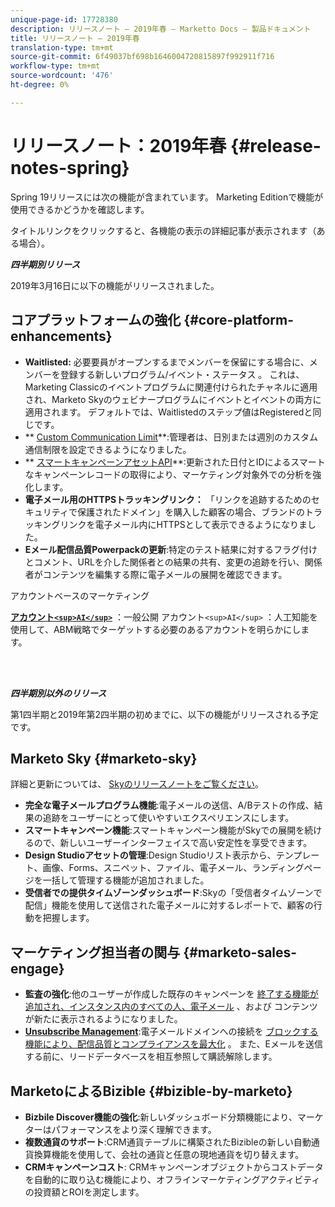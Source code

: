 ```yaml
---
unique-page-id: 17728380
description: リリースノート — 2019年春 — Marketto Docs — 製品ドキュメント
title: リリースノート — 2019年春
translation-type: tm+mt
source-git-commit: 6f49037bf698b1646004720815897f992911f716
workflow-type: tm+mt
source-wordcount: '476'
ht-degree: 0%

---
```



# リリースノート：2019年春 {#release-notes-spring}

Spring 19リリースには次の機能が含まれています。 Marketing Editionで機能が使用できるかどうかを確認します。

タイトルリンクをクリックすると、各機能の表示の詳細記事が表示されます（ある場合）。

***四半期別リリース***

2019年3月16日に以下の機能がリリースされました。

## コアプラットフォームの強化 {#core-platform-enhancements}

* **Waitlisted:** 必要要員がオープンするまでメンバーを保留にする場合に、メンバーを登録する新しいプログラム/イベント・ステータス [](../../product-docs/core-marketo-concepts/smart-campaigns/program-flow-actions/change-program-status.md) 。 これは、Marketing Classicのイベントプログラムに関連付けられたチャネルに適用され、Marketo Skyのウェビナープログラムにイベントとイベントの両方に適用されます。 デフォルトでは、Waitlistedのステップ値はRegisteredと同じです。
* ** [Custom Communication Limit](../../product-docs/administration/email-setup/enable-communication-limits.md)**:管理者は、日別または週別のカスタム通信制限を設定できるようになりました。
* ** [スマートキャンペーンアセットAPI](http://developers.marketo.com/rest-api/assets/campaigns/)**:更新された日付とIDによるスマートなキャンペーンレコードの取得により、マーケティング対象外での分析を強化します。
* **電子メール用のHTTPSトラッキングリンク：** 「リンクを追跡するためのセキュリティで保護されたドメイン」を購入した顧客の場合、ブランドのトラッキングリンクを電子メール内にHTTPSとして表示できるようになりました。
* **Eメール配信品質Powerpackの更新**:特定のテスト結果に対するフラグ付けとコメント、URLを介した関係者との結果の共有、変更の追跡を行い、関係者がコンテンツを編集する際に電子メールの展開を確認できます。

アカウントベースのマーケティング

**[アカウント`<sup>AI</sup>`](../../product-docs/account-based-marketing/account-profiling/account-profiling-ranking-and-tuning.md)** ：一般公開 アカウント`<sup>AI</sup>` ：人工知能を使用して、ABM戦略でターゲットする必要のあるアカウントを明らかにします。

<br> 

***四半期別以外のリリース***

第1四半期と2019年第2四半期の初めまでに、以下の機能がリリースされる予定です。

## Marketo Sky {#marketo-sky}

詳細と更新については、 [Skyのリリースノートをご覧ください](https://help.marketo.com/hc/en-us/articles/360015760534-Q1-Releases)。

* **完全な電子メールプログラム機能**:電子メールの送信、A/Bテストの作成、結果の追跡をユーザーにとって使いやすいエクスペリエンスにします。
* **スマートキャンペーン機能**:スマートキャンペーン機能がSkyでの展開を続けるので、新しいユーザーインターフェイスで高い安定性を享受できます。
* **Design Studioアセットの管理**:Design Studioリスト表示から、テンプレート、画像、Forms、スニペット、ファイル、電子メール、ランディングページを一括して管理する機能が追加されました。
* **受信者での提供タイムゾーンダッシュボード**:Skyの「受信者タイムゾーンで配信」機能を使用して送信された電子メールに対するレポートで、顧客の行動を把握します。

## マーケティング担当者の関与 {#marketo-sales-engage}

* **監査の強化**:他のユーザーが作成した既存のキャンペーンを [終了する機能が追加され、インスタンス内のすべての人、電子メール](../../product-docs/marketo-sales-connect/templates/view-template-list-as-a-another-user.md) 、および [](../../product-docs/marketo-sales-connect/campaigns/view-campaigns-list-as-another-user.md)コンテンツが新たに表示されるようになりました。
* **[Unsubscribe Management](../../product-docs/marketo-sales-connect/email/unsubscribes/marketo-unsubscribe-check.md)**:電子メールドメインへの接続を [ブロックする機能により、配信品質とコンプライアンスを最大化](../../product-docs/marketo-sales-connect/admin/blocked-domains.md) 。 また、Eメールを送信する前に、リードデータベースを相互参照して購読解除します。

## MarketoによるBizible {#bizible-by-marketo}

* **Bizbile Discover機能の強化**:新しいダッシュボード分類機能により、マーケターはパフォーマンスをより深く理解できます。
* **複数通貨のサポート**:CRM通貨テーブルに構築されたBizibleの新しい自動通貨換算機能を使用して、会社の通貨と任意の現地通貨を切り替えます。
* **CRMキャンペーンコスト**: CRMキャンペーンオブジェクトからコストデータを自動的に取り込む機能により、オフラインマーケティングアクティビティの投資額とROIを測定します。


